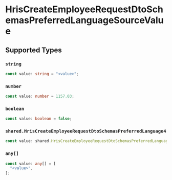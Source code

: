 # HrisCreateEmployeeRequestDtoSchemasPreferredLanguageSourceValue


## Supported Types

### `string`

```typescript
const value: string = "<value>";
```

### `number`

```typescript
const value: number = 1157.03;
```

### `boolean`

```typescript
const value: boolean = false;
```

### `shared.HrisCreateEmployeeRequestDtoSchemasPreferredLanguage4`

```typescript
const value: shared.HrisCreateEmployeeRequestDtoSchemasPreferredLanguage4 = {};
```

### `any[]`

```typescript
const value: any[] = [
  "<value>",
];
```

